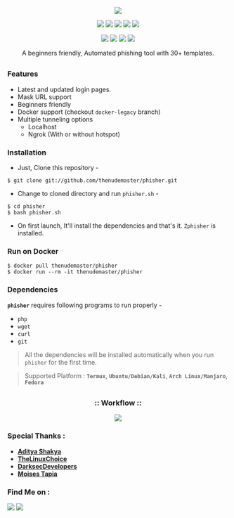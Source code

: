 <!-- phisher -->

<p align="center">
  <img src=".imgs/logo.png">
</p>

<p align="center">
  <img src="https://img.shields.io/badge/Version-2.1-green?style=for-the-badge">
  <img src="https://img.shields.io/github/license/thenudemaster/phisher?style=for-the-badge">
  <img src="https://img.shields.io/github/stars/thenudemaster/phisher?style=for-the-badge">
  <img src="https://img.shields.io/github/issues/thenudemaster/phisher?color=red&style=for-the-badge">
  <img src="https://img.shields.io/github/forks/thenudemaster/phisher?color=teal&style=for-the-badge">
</p>

<p align="center">
  <img src="https://img.shields.io/badge/Author-thenudemaster-cyan?style=flat-square">
  <img src="https://img.shields.io/badge/Open%20Source-Yes-noyon?style=flat-square">
  <img src="https://img.shields.io/badge/MADE%20IN-BANGLADESH-green?colorA=%23ff0000&colorB=%23017e40&style=flat-square">
  <img src="https://img.shields.io/badge/Written%20In-Bash-noyon?style=flat-square">
</p>

<p align="center">A beginners friendly, Automated phishing tool with 30+ templates.</p>

##

### Features

- Latest and updated login pages.
- Mask URL support 
- Beginners friendly
- Docker support (checkout `docker-legacy` branch)
- Multiple tunneling options
  - Localhost
  - Ngrok (With or without hotspot)


### Installation

- Just, Clone this repository -
```
$ git clone git://github.com/thenudemaster/phisher.git
```

- Change to cloned directory and run `phisher.sh` -
```
$ cd phisher
$ bash phisher.sh
```

- On first launch, It'll install the dependencies and that's it. `Zphisher` is installed.

### Run on Docker
```
$ docker pull thenudemaster/phisher
$ docker run --rm -it thenudemaster/phisher
```

### Dependencies

**`phisher`** requires following programs to run properly - 
- `php`
- `wget`
- `curl`
- `git`

> All the dependencies will be installed automatically when you run `phisher` for the first time.

> Supported Platform : **`Termux`**, **`Ubuntu/Debian/Kali`**, **`Arch Linux/Manjaro`**, **`Fedora`**

##

<h3 align="center">
:: Workflow ::
</h3>
<p align="center">
<img src=".imgs/wf.gif"/>
</p>

### Special Thanks :

- [**Aditya Shakya**](https://github.com/adi1090x)
- [**TheLinuxChoice**](https://twitter.com/linux_choice)
- [**DarksecDevelopers**](https://github.com/DarksecDevelopers)
- [**Moises Tapia**](https://github.com/MoisesTapia)


### Find Me on :
<p align="left">
  <a href="https://github.com/thenudemaster" target="_blank"><img src="https://img.shields.io/badge/Github-HTR--TECH-green?style=for-the-badge&logo=github"></a>
  <a href="https://m.me/itsmenoyon" target="_blank"><img src="https://img.shields.io/badge/Chat-Messenger-blue?style=for-the-badge&logo=messenger"></a>
</p>
